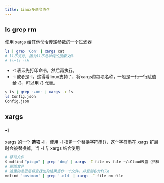 ```yaml
---
title: Linux多命令协作
---
```




## ls grep rm

使用 xargs 给其他命令传递参数的一个过滤器

```sh
ls | grep 'Con' | xargs cat
# ll不支持, 因为ll不是单纯的搜索文件
# ll=ls -lh
```

- -t 表示先打印命令，然后再执行。
- -i 或者是-I，这得看linux支持了，将xargs的每项名称，一般是一行一行赋值给 {}，可以用 {} 代替。

```sh
$ ls | grep 'Con' | xargs -t ls
ls Config.json
Config.json
```



## xargs

### -I

xargs 的一个 **选项 -I** ，使用 -I 指定一个替换字符串{}，这个字符串在 xargs 扩展时会被替换掉，当 -I 与 xargs 结合使用

```sh
# 移动文件
$ mdfind "picgo" | grep 'dmg' | xargs -I file mv file ~/iCloud云盘（归档）
# 删除文件
# 这里的意思是将查找出的结果当作一个文件，并且别名为file
mdfind 'postman' | grep '.old' | xargs -I file rm file
```

